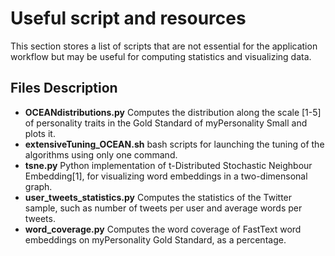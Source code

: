 Useful script and resources
======

This section stores a list of scripts that are not essential for the application workflow but may be useful for computing statistics and visualizing data.


Files Description
-----

* **OCEANdistributions.py** Computes the distribution along the scale [1-5] of personality traits in the Gold Standard of myPersonality Small and plots it.
* **extensiveTuning_OCEAN.sh** bash scripts for launching the tuning of the algorithms using only one command.
* **tsne.py** Python implementation of t-Distributed Stochastic Neighbour Embedding[1], for visualizing word embeddings in a two-dimensonal graph.
* **user_tweets_statistics.py** Computes the statistics of the Twitter sample, such as number of tweets per user and average words per tweets.
* **word_coverage.py** Computes the word coverage of FastText word embeddings on myPersonality Gold Standard, as a percentage.
